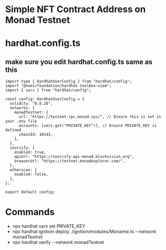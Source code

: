 # Simple NFT Contract Address on Monad Testnet

# hardhat.config.ts
## make sure you edit hardhat.config.ts same as this
```
import type { HardhatUserConfig } from "hardhat/config";
import "@nomicfoundation/hardhat-toolbox-viem";
import { vars } from "hardhat/config";

const config: HardhatUserConfig = {
  solidity: "0.8.28",
  networks: {
    monadTestnet: {
      url: "https://testnet-rpc.monad.xyz/", // Ensure this is set in your .env file
      accounts: [vars.get("PRIVATE_KEY")], // Ensure PRIVATE_KEY is defined
      chainId: 10143,
    },
  },
  sourcify: {
    enabled: true,
    apiUrl: "https://sourcify-api-monad.blockvision.org",
    browserUrl: "https://testnet.monadexplorer.com/",
  },
  etherscan: {
    enabled: false,
  },
};

export default config;
```
# Commands
- npx hardhat vars set PRIVATE_KEY
- npx hardhat ignition deploy ./ignition/modules/Monaime.ts --network monadTestnet
- npx hardhat verify <contractAddress> --network monadTestnet
